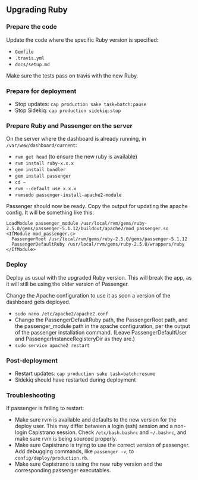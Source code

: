 ## Upgrading Ruby ##

### Prepare the code
Update the code where the specific Ruby version is specified:
* `Gemfile`
* `.travis.yml`
* `docs/setup.md`

Make sure the tests pass on travis with the new Ruby.

### Prepare for deployment

* Stop updates: `cap production sake task=batch:pause`
* Stop Sidekiq: `cap production sidekiq:stop`

### Prepare Ruby and Passenger on the server

On the server where the dashboard is already running, in `/var/www/dashboard/current`:
* `rvm get head` (to ensure the new ruby is available)
* `rvm install ruby-x.x.x`
* `gem install bundler`
* `gem install passenger`
* `cd ~`
* `rvm --default use x.x.x`
* `rvmsudo passenger-install-apache2-module`

Passenger should now be ready. Copy the output for updating the apache config.
It will be something like this:
```
LoadModule passenger_module /usr/local/rvm/gems/ruby-2.5.0/gems/passenger-5.1.12/buildout/apache2/mod_passenger.so
<IfModule mod_passenger.c>
  PassengerRoot /usr/local/rvm/gems/ruby-2.5.0/gems/passenger-5.1.12
  PassengerDefaultRuby /usr/local/rvm/gems/ruby-2.5.0/wrappers/ruby
</IfModule>
```

### Deploy
Deploy as usual with the upgraded Ruby version. This will break the app, as it will still be using the older version of Passenger.

Change the Apache configuration to use it as soon a version of the dashboard gets deployed.
* `sudo nano /etc/apache2/apache2.conf`
* Change the PassengerDefaultRuby path, the PassengerRoot path, and the passenger_module path in the apache configuration, per the output of the passenger installation command. (Leave PassengerDefaultUser and PassengerInstanceRegisteryDir as they are.)
* `sudo service apache2 restart`

### Post-deployment

* Restart updates: `cap production sake task=batch:resume`
* Sidekiq should have restarted during deployment

### Troubleshooting

If passenger is failing to restart:
* Make sure rvm is available and defaults to the new version for the deploy user. This may differ between a login (ssh) session and a non-login Capistrano session. Check `/etc/bash.bashrc` and `~/.bashrc`, and make sure rvm is being sourced properly.
* Make sure Capistrano is trying to use the correct version of passenger. Add debugging commands, like `passenger -v`, to `config/deploy/production.rb`.
* Make sure Capistrano is using the new ruby version and the corresponding passenger executables.
